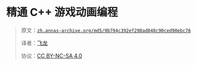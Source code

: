 # 精通 C++ 游戏动画编程

> 原文：[`zh.annas-archive.org/md5/9b794c392ef298ad048c90ced90ebc76`](https://zh.annas-archive.org/md5/9b794c392ef298ad048c90ced90ebc76)
> 
> 译者：[飞龙](https://github.com/wizardforcel)
> 
> 协议：[CC BY-NC-SA 4.0](http://creativecommons.org/licenses/by-nc-sa/4.0/)